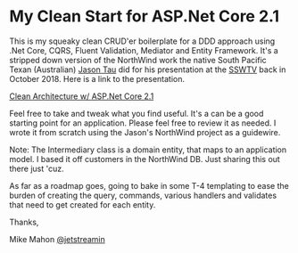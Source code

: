 # My Clean Start for ASP.Net Core 2.1

This is my squeaky clean CRUD'er boilerplate for a DDD approach using .Net Core, CQRS, Fluent Validation, Mediator and Entity Framework.  It's a stripped down version of the NorthWind work the native South Pacific Texan (Australian) [Jason Tau](http://bit.ly/2RghbjJ) did for his presentation at the [SSWTV](https://tv.ssw.com) back in October 2018.  Here is a link to the presentation.  

[Clean Architecture w/ ASP.Net Core 2.1](https://youtu.be/_lwCVE_XgqI)

Feel free to take and tweak what you find useful.  It's a can be a good starting point for an application.  Please feel free to review it as needed.  I wrote it from scratch using the Jason's NorthWind project as a guidewire.

Note: The Intermediary class is a domain entity, that maps to an application model.  I based it off customers in the NorthWind DB. Just sharing this out there just 'cuz.  

As far as a roadmap goes, going to bake in some T-4 templating to ease the burden of creating the query, commands, various handlers and validates that need to get created for each entity.  

Thanks, 

Mike Mahon
[@jetstreamin](http://bit.ly/2RmcjJF)
